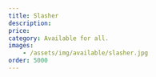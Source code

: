 ```yaml
---
title: Slasher
description: 
price: 
category: Available for all.
images: 
    - /assets/img/available/slasher.jpg
order: 5000
---
```


